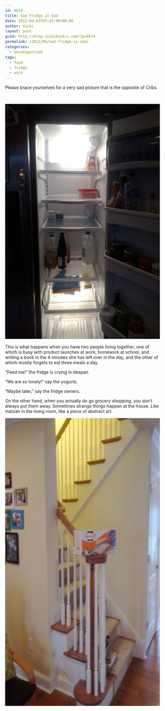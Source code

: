 ```yaml
---
id: 6614
title: Sad Fridge is Sad
date: 2012-04-03T07:42:09+00:00
author: Vicki
layout: post
guid: http://blog.vickiboykis.com/?p=6614
permalink: /2012/04/sad-fridge-is-sad/
categories:
  - Uncategorized
tags:
  - food
  - fridge
  - work
---
```

Please brace yourselves for a very sad picture that is the opposite of Cribs.

&nbsp;

<p style="text-align: center;">
  <a href="https://raw.githubusercontent.com/veekaybee/wlb/gh-pages/assets/images/2012/04/IMG_20120401_072557-1.jpg"><img class="aligncenter  wp-image-6617" title="IMG_20120401_072557 (1)" src="https://raw.githubusercontent.com/veekaybee/wlb/gh-pages/assets/images/2012/04/IMG_20120401_072557-1.jpg" alt="" width="571" height="762" /></a>
</p>

This is what happens when you have two people living together, one of which is busy with product launches at work, homework at school, and writing a book in the 4 minutes she has left over in the day, and the other of which mostly forgets to eat three meals a day.

&#8220;Feed me!&#8221; the fridge is crying in despair.

&#8220;We are so lonely!&#8221; say the yogurts.

&#8220;Maybe later,&#8221; say the fridge owners.

On the other hand, when you actually do go grocery shopping, you don&#8217;t always put them away. Sometimes strange things happen at the house. Like matzah in the living room, like a piece of abstract art.

<p style="text-align: center;">
  <a href="https://raw.githubusercontent.com/veekaybee/wlb/gh-pages/assets/images/2012/04/IMG_20120401_073928.jpg"><img class="aligncenter  wp-image-6618" title="IMG_20120401_073928" src="https://raw.githubusercontent.com/veekaybee/wlb/gh-pages/assets/images/2012/04/IMG_20120401_073928.jpg" alt="" width="700" height="933" /></a>
</p>